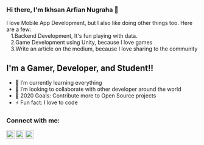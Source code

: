 ### Hi there, I'm Ikhsan Arfian Nugraha 👋
I love Mobile App Development, but I also like doing other things too. Here are a few: <br/>
&nbsp;&nbsp;&nbsp;1.Backend Development, It's fun playing with data. <br/>
&nbsp;&nbsp;&nbsp;2.Game Development using Unity, because I love games <br/>
&nbsp;&nbsp;&nbsp;3.Write an article on the medium, because I love sharing to the community

## I'm a Gamer, Developer, and Student!!

- 🌱 I’m currently learning everything
- 👯 I’m looking to collaborate with other developer around the world
- 🥅 2020 Goals: Contribute more to Open Source projects
- ⚡ Fun fact: I love to code

### Connect with me:

[<img align="left" alt="codeSTACKr | Twitter" width="22px" src="https://cdn.jsdelivr.net/npm/simple-icons@v3/icons/twitter.svg" />][twitter]
[<img align="left" alt="codeSTACKr | LinkedIn" width="22px" src="https://cdn.jsdelivr.net/npm/simple-icons@v3/icons/linkedin.svg" />][linkedin]
[<img align="left" alt="codeSTACKr | Instagram" width="22px" src="https://cdn.jsdelivr.net/npm/simple-icons@v3/icons/instagram.svg" />][instagram]

<br />

[twitter]: https://twitter.com/ikhsan_arfian
[instagram]: https://www.instagram.com/ikhsrf
[linkedin]: https://www.linkedin.com/in/ikhsan-arfian-8349a8191
